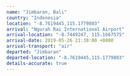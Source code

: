```yaml
---
name: "Jimbaran, Bali"
country: "Indonesia"
location: "-8.7619445,115.1779803"
arrival: "Ngurah Rai International Airport"
arrival-location: "-8.7449247, 115.1667575"
arrival-date: 2019-05-26 21:30:00 +0800
arrival-transport: "air"
departed: "Jimbaran"
departed-location: "-8.7619445,115.1779803"
details-accurate: true
---
```

